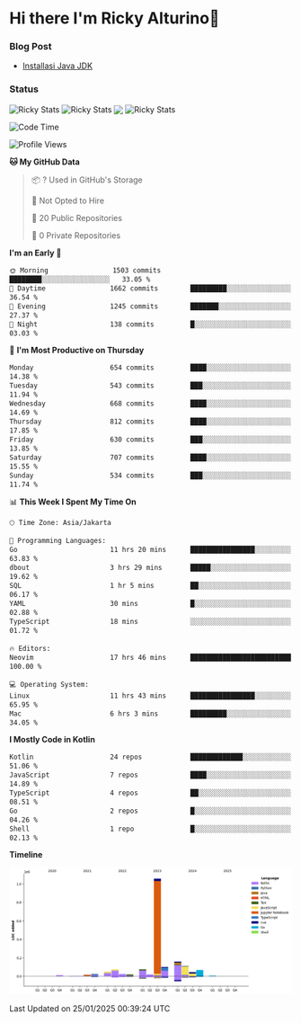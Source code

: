 # Hi there I'm Ricky Alturino👋

### Blog Post

<!-- BLOG-POST-LIST:START -->

- [Installasi Java JDK](https://onirutla.medium.com/installasi-java-jdk-ec701beeb5cb?source=rss-d9d81c918cc9------2)
<!-- BLOG-POST-LIST:END -->

### Status

<img align="center" alt="Ricky Stats" src="https://github-readme-stats.vercel.app/api?username=Alturino&theme=dark&show_icons=true&hide_border=false" />
<img align="center" alt="Ricky Stats" src="https://github-readme-stats.vercel.app/api/top-langs/?username=Alturino&theme=dark&show_icons=true&layout=compact"/>
<img align="center" width="640px" src="https://github-readme-stats.vercel.app/api/wakatime?username=Alturino&layout=compact&hide_border=true&theme=dark">
<img align="center" alt="Ricky Stats" src="https://leetcard.jacoblin.cool/onirutla?border=0&radius=20&ext=activity"/>

<!--START_SECTION:waka-->
![Code Time](http://img.shields.io/badge/Code%20Time-909%20hrs%2044%20mins-blue)

![Profile Views](http://img.shields.io/badge/Profile%20Views-0-blue)

**🐱 My GitHub Data** 

> 📦 ? Used in GitHub's Storage 
 > 
> 🚫 Not Opted to Hire
 > 
> 📜 20 Public Repositories 
 > 
> 🔑 0 Private Repositories 
 > 
**I'm an Early 🐤** 

```text
🌞 Morning                1503 commits        ████████░░░░░░░░░░░░░░░░░   33.05 % 
🌆 Daytime                1662 commits        █████████░░░░░░░░░░░░░░░░   36.54 % 
🌃 Evening                1245 commits        ███████░░░░░░░░░░░░░░░░░░   27.37 % 
🌙 Night                  138 commits         █░░░░░░░░░░░░░░░░░░░░░░░░   03.03 % 
```
📅 **I'm Most Productive on Thursday** 

```text
Monday                   654 commits         ████░░░░░░░░░░░░░░░░░░░░░   14.38 % 
Tuesday                  543 commits         ███░░░░░░░░░░░░░░░░░░░░░░   11.94 % 
Wednesday                668 commits         ████░░░░░░░░░░░░░░░░░░░░░   14.69 % 
Thursday                 812 commits         ████░░░░░░░░░░░░░░░░░░░░░   17.85 % 
Friday                   630 commits         ███░░░░░░░░░░░░░░░░░░░░░░   13.85 % 
Saturday                 707 commits         ████░░░░░░░░░░░░░░░░░░░░░   15.55 % 
Sunday                   534 commits         ███░░░░░░░░░░░░░░░░░░░░░░   11.74 % 
```


📊 **This Week I Spent My Time On** 

```text
🕑︎ Time Zone: Asia/Jakarta

💬 Programming Languages: 
Go                       11 hrs 20 mins      ████████████████░░░░░░░░░   63.83 % 
dbout                    3 hrs 29 mins       █████░░░░░░░░░░░░░░░░░░░░   19.62 % 
SQL                      1 hr 5 mins         ██░░░░░░░░░░░░░░░░░░░░░░░   06.17 % 
YAML                     30 mins             █░░░░░░░░░░░░░░░░░░░░░░░░   02.88 % 
TypeScript               18 mins             ░░░░░░░░░░░░░░░░░░░░░░░░░   01.72 % 

🔥 Editors: 
Neovim                   17 hrs 46 mins      █████████████████████████   100.00 % 

💻 Operating System: 
Linux                    11 hrs 43 mins      ████████████████░░░░░░░░░   65.95 % 
Mac                      6 hrs 3 mins        █████████░░░░░░░░░░░░░░░░   34.05 % 
```

**I Mostly Code in Kotlin** 

```text
Kotlin                   24 repos            █████████████░░░░░░░░░░░░   51.06 % 
JavaScript               7 repos             ████░░░░░░░░░░░░░░░░░░░░░   14.89 % 
TypeScript               4 repos             ██░░░░░░░░░░░░░░░░░░░░░░░   08.51 % 
Go                       2 repos             █░░░░░░░░░░░░░░░░░░░░░░░░   04.26 % 
Shell                    1 repo              █░░░░░░░░░░░░░░░░░░░░░░░░   02.13 % 
```



**Timeline**

![Lines of Code chart](https://raw.githubusercontent.com/Alturino/Alturino/main/assets/bar_graph.png)


 Last Updated on 25/01/2025 00:39:24 UTC
<!--END_SECTION:waka-->
